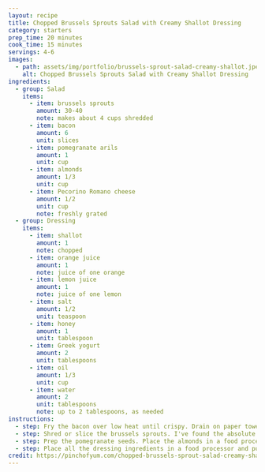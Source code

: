 ```yaml
---
layout: recipe
title: Chopped Brussels Sprouts Salad with Creamy Shallot Dressing
category: starters
prep_time: 20 minutes
cook_time: 15 minutes
servings: 4-6
images:
  - path: assets/img/portfolio/brussels-sprout-salad-creamy-shallot.jpeg
    alt: Chopped Brussels Sprouts Salad with Creamy Shallot Dressing
ingredients:
  - group: Salad
    items:
      - item: brussels sprouts
        amount: 30-40
        note: makes about 4 cups shredded
      - item: bacon
        amount: 6
        unit: slices
      - item: pomegranate arils
        amount: 1
        unit: cup
      - item: almonds
        amount: 1/3
        unit: cup
      - item: Pecorino Romano cheese
        amount: 1/2
        unit: cup
        note: freshly grated
  - group: Dressing
    items:
      - item: shallot
        amount: 1
        note: chopped
      - item: orange juice
        amount: 1
        note: juice of one orange
      - item: lemon juice
        amount: 1
        note: juice of one lemon
      - item: salt
        amount: 1/2
        unit: teaspoon
      - item: honey
        amount: 1
        unit: tablespoon
      - item: Greek yogurt
        amount: 2
        unit: tablespoons
      - item: oil
        amount: 1/3
        unit: cup
      - item: water
        amount: 2
        unit: tablespoons
        note: up to 2 tablespoons, as needed
instructions:
  - step: Fry the bacon over low heat until crispy. Drain on paper towels; crumble and set aside.
  - step: Shred or slice the brussels sprouts. I've found the absolute best way to do this is with a handy dandy mandoline – slice them super thin and then break the layers apart with your hands. Fluff it up a little and you'll get a delicate shredded texture.
  - step: Prep the pomegranate seeds. Place the almonds in a food processor and pulse until finely chopped. Toss the brussels sprouts, bacon crumbles, pomegranate arils, almonds, and cheese together.
  - step: Place all the dressing ingredients in a food processor and pulse until creamy. Add the water as needed for consistency. Toss the salad with the dressing and serve immediately.
credit: https://pinchofyum.com/chopped-brussels-sprout-salad-creamy-shallot-dressing
---
```

